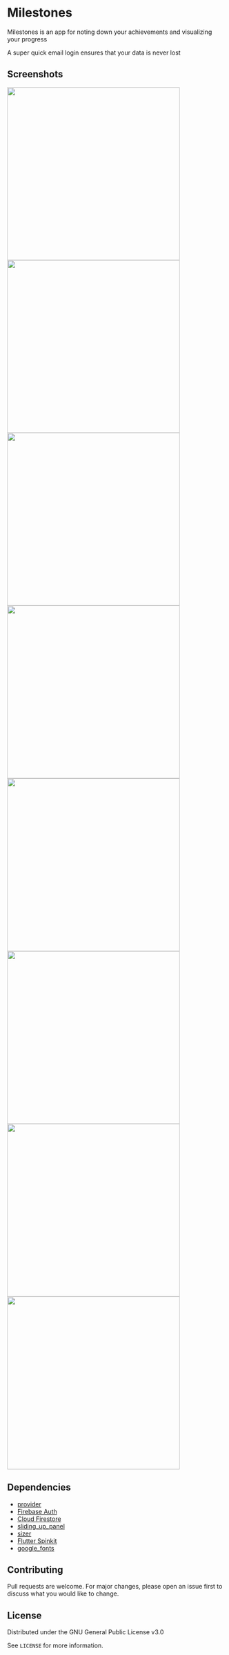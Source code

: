 # Milestones

Milestones is an app for noting down your achievements and visualizing your progress

A super quick email login ensures that your data is never lost

## Screenshots

<img src="https://user-images.githubusercontent.com/42904676/138486901-e689bc65-662b-4b12-94a0-d5a4e8bd95ad.png" width="400" /><img src="https://user-images.githubusercontent.com/42904676/138486898-a3504ae3-6205-4308-a167-7cbc42cb22a7.png" width="400" />
<img src="https://user-images.githubusercontent.com/42904676/138486892-6f165609-9409-4d4b-9f01-19c29ec33bb4.png" width="400" /><img src="https://user-images.githubusercontent.com/42904676/138486885-a4c399fa-06c3-427f-a37b-5cc15e435f6f.png" width="400" />
<img src="https://user-images.githubusercontent.com/42904676/138486880-2d1581e8-6edb-4a23-ab88-3ddf123ce14c.png" width="400" /><img src="https://user-images.githubusercontent.com/42904676/138486878-431f3665-049c-4385-8870-369fbaf094e1.png" width="400" />
<img src="https://user-images.githubusercontent.com/42904676/138486876-5984deff-873c-4b6a-b17a-1eade883a555.png" width="400" /><img src="https://user-images.githubusercontent.com/42904676/138486870-7d662cdb-2989-4ef6-8c3f-1af9a9840133.png" width="400" />

## Dependencies

* [provider](https://pub.dev/packages/provider)
* [Firebase Auth](https://pub.dev/packages/firebase_auth#firebase-auth-for-flutter)
* [Cloud Firestore](https://pub.dev/packages/cloud_firestore)
* [sliding_up_panel](https://pub.dev/packages/sliding_up_panel)
* [sizer](https://pub.dev/packages/sizer)
* [Flutter Spinkit](https://pub.dev/packages/flutter_spinkit)
* [google_fonts](https://pub.dev/packages/google_fonts)

## Contributing

Pull requests are welcome. For major changes, please open an issue first to discuss what you would like to change.

## License
Distributed under the GNU General Public License v3.0

See `LICENSE` for more information.